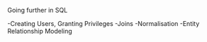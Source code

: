 Going further in SQL

-Creating Users, Granting Privileges
-Joins
-Normalisation
-Entity Relationship Modeling
